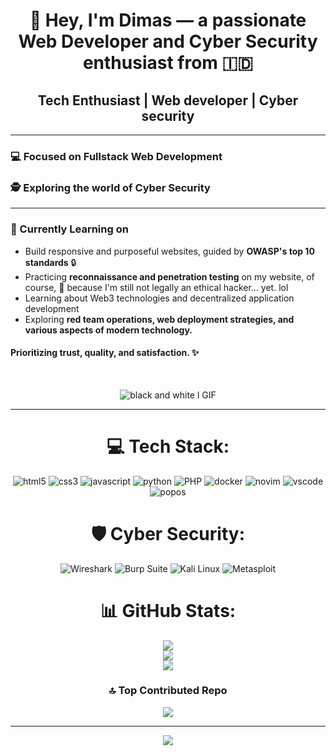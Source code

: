 <div align="center">
  
# 👋 Hey, I'm Dimas — a passionate Web Developer and Cyber Security enthusiast from 🇮🇩
</div>

<div align="center">
  
  ## Tech Enthusiast | Web developer | Cyber security
  
</div>

---

 ### 💻 Focused on **Fullstack Web Development**  
 ### 🕵️ Exploring the world of **Cyber Security**
 
 ---

 ### 🧠 Currently Learning on
- Build responsive and purposeful websites, guided by **OWASP's top 10 standards** 🔒
- Practicing **reconnaissance and penetration testing** on my website, of course, 🗿 because I'm still not legally an ethical hacker... yet. lol
- Learning about Web3 technologies and decentralized application development
- Exploring **red team operations, web deployment strategies, and various aspects of modern technology.**


#### Prioritizing trust, quality, and satisfaction. ✨
<br>
<div align="center" style="max-width: 100%; display: block;">
  

![black and white l GIF](https://github.com/user-attachments/assets/aae521fb-9758-48ba-822b-8ded267e2d67)




<div align="center" width: 100%; max-width: 400px; margin: 10px;>
  
  ---
  
# 💻 Tech Stack:
![html5](https://img.shields.io/badge/HTML5-E34F26?style=for-the-badge&logo=html5&logoColor=white) ![css3](https://img.shields.io/badge/CSS3-1572B6?style=for-the-badge&logo=css3&logoColor=white) ![javascript](https://img.shields.io/badge/JavaScript-323330?style=for-the-badge&logo=javascript&logoColor=F7DF1E) ![python](https://img.shields.io/badge/Python-FFD43B?style=for-the-badge&logo=python&logoColor=blue) ![PHP](https://img.shields.io/badge/PHP-777BB4?style=for-the-badge&logo=php&logoColor=white) ![docker](https://img.shields.io/badge/Docker-2CA5E0?style=for-the-badge&logo=docker&logoColor=white) ![novim](https://img.shields.io/badge/NeoVim-%2357A143.svg?&style=for-the-badge&logo=neovim&logoColor=white) ![vscode](https://img.shields.io/badge/VSCode-0078D4?style=for-the-badge&logo=visual%20studio%20code&logoColor=white) ![popos](https://img.shields.io/badge/Pop!_OS-48B9C7?style=for-the-badge&logo=Pop!_OS&logoColor=white)





# 🛡️ Cyber Security:
![Wireshark](https://img.shields.io/badge/Wireshark-00678F?style=for-the-badge&logo=wireshark&logoColor=white)
![Burp Suite](https://img.shields.io/badge/Burp_Suite-F47B20?style=for-the-badge&logo=burpsuite&logoColor=white)
![Kali Linux](https://img.shields.io/badge/Kali_Linux-268BEE?style=for-the-badge&logo=kalilinux&logoColor=white)
![Metasploit](https://img.shields.io/badge/metasploit-2596CD?style=for-the-badge&logo=metasploit&logoColor=white)




  
# 📊 GitHub Stats:
![](https://github-readme-stats.vercel.app/api?username=Dimm-CodeVerse&theme=catppuccin_mocha&hide_border=false&include_all_commits=false&count_private=false)<br/>
![](https://nirzak-streak-stats.vercel.app/?user=Dimm-CodeVerse&theme=catppuccin_mocha&hide_border=false)<br/>
![](https://github-readme-stats.vercel.app/api/top-langs/?username=Dimm-CodeVerse&theme=catppuccin_mocha&hide_border=false&include_all_commits=false&count_private=false&layout=compact)



### 🔝 Top Contributed Repo
![](https://github-contributor-stats.vercel.app/api?username=Dimm-CodeVerse&limit=5&theme=catppuccin_mocha&combine_all_yearly_contributions=true)

---
[![](https://visitcount.itsvg.in/api?id=Dimm-CodeVerse&icon=4&color=0)](https://visitcount.itsvg.in)

</div>


<!-- Proudly created with GPRM ( https://gprm.itsvg.in ) -->
